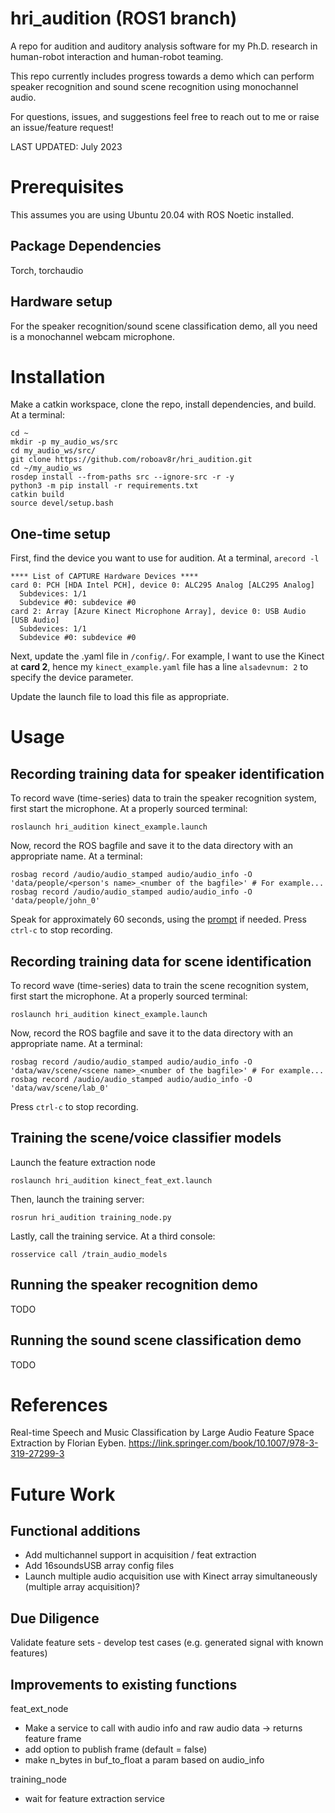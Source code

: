 # hri_audition (ROS1 branch)
A repo for audition and auditory analysis software for my Ph.D. research in human-robot interaction and human-robot teaming.

This repo currently includes progress towards a demo which can perform speaker recognition and sound scene recognition using monochannel audio.

For questions, issues, and suggestions feel free to reach out to me or raise an issue/feature request!

LAST UPDATED: July 2023

# Prerequisites
This assumes you are using Ubuntu 20.04 with ROS Noetic installed.

## Package Dependencies
Torch, torchaudio

## Hardware setup
For the speaker recognition/sound scene classification demo, all you need is a monochannel webcam microphone.

# Installation
Make a catkin workspace, clone the repo, install dependencies, and build. At a terminal:
```
cd ~
mkdir -p my_audio_ws/src
cd my_audio_ws/src/
git clone https://github.com/roboav8r/hri_audition.git
cd ~/my_audio_ws
rosdep install --from-paths src --ignore-src -r -y 
python3 -m pip install -r requirements.txt
catkin build
source devel/setup.bash
```

## One-time setup
First, find the device you want to use for audition. At a terminal, `arecord -l`
```
**** List of CAPTURE Hardware Devices ****
card 0: PCH [HDA Intel PCH], device 0: ALC295 Analog [ALC295 Analog]
  Subdevices: 1/1
  Subdevice #0: subdevice #0
card 2: Array [Azure Kinect Microphone Array], device 0: USB Audio [USB Audio]
  Subdevices: 1/1
  Subdevice #0: subdevice #0
```
Next, update the .yaml file in `/config/`. For example, I want to use the Kinect at **card 2**, hence my `kinect_example.yaml` file has a line `alsadevnum: 2` to specify the device parameter.

Update the launch file to load this file as appropriate.

# Usage
## Recording training data for speaker identification
To record wave (time-series) data to train the speaker recognition system, first start the microphone. At a properly sourced terminal: 
```
roslaunch hri_audition kinect_example.launch
```

Now, record the ROS bagfile and save it to the data directory with an appropriate name. At a terminal:
```
rosbag record /audio/audio_stamped audio/audio_info -O 'data/people/<person's name>_<number of the bagfile>' # For example...
rosbag record /audio/audio_stamped audio/audio_info -O 'data/people/john_0'
```
Speak for approximately 60 seconds, using the [prompt](prompt.md) if needed.
Press `ctrl-c` to stop recording.

## Recording training data for scene identification
To record wave (time-series) data to train the scene recognition system, first start the microphone. At a properly sourced terminal: 
```
roslaunch hri_audition kinect_example.launch
```

Now, record the ROS bagfile and save it to the data directory with an appropriate name. At a terminal:
```
rosbag record /audio/audio_stamped audio/audio_info -O 'data/wav/scene/<scene name>_<number of the bagfile>' # For example...
rosbag record /audio/audio_stamped audio/audio_info -O 'data/wav/scene/lab_0'
```
Press `ctrl-c` to stop recording.

## Training the scene/voice classifier models
Launch the feature extraction node
```
roslaunch hri_audition kinect_feat_ext.launch
```

Then, launch the training server:
```
rosrun hri_audition training_node.py 
```
Lastly, call the training service. At a third console:
```
rosservice call /train_audio_models
```

## Running the speaker recognition demo
TODO
## Running the sound scene classification demo
TODO

# References
Real-time Speech and Music Classification by Large Audio Feature Space Extraction by Florian Eyben.
https://link.springer.com/book/10.1007/978-3-319-27299-3

# Future Work

## Functional additions
- Add multichannel support in acquisition / feat extraction
- Add 16soundsUSB array config files
- Launch multiple audio acquisition use with Kinect array simultaneously (multiple array acquisition)?

## Due Diligence
Validate feature sets - develop test cases (e.g. generated signal with known features)

## Improvements to existing functions
feat_ext_node
- Make a service to call with audio info and raw audio data -> returns feature frame
- add option to publish frame (default = false)
- make n_bytes in buf_to_float a param based on audio_info

training_node
- wait for feature extraction service